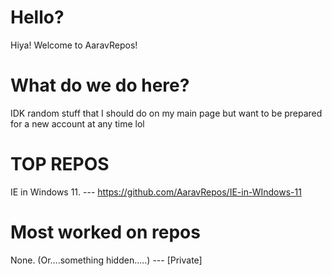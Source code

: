 # Hello?
Hiya! Welcome to AaravRepos! 
# What do we do here?
IDK random stuff that I should do on my main page but want to be prepared for a new account at any time lol
# TOP REPOS 
IE in Windows 11. --- https://github.com/AaravRepos/IE-in-WIndows-11

# Most worked on repos
None. (Or....something hidden.....) --- [Private]
